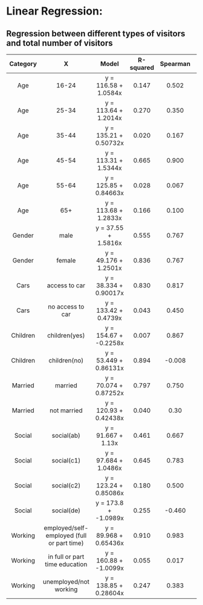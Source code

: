 # Linear Regression:
## Regression between different types of visitors and total number of visitors 
|Category| X | Model | R-squared | Spearman | Person |
|:------:|:---:|:----:|:-------:|:-------:|:--------:|
|Age|16-24|y = 116.58 + 1.0584x|0.147|0.502|0.383|
|Age|25-34|y = 113.64 + 1.2014x|0.270|0.350|0.520|
|Age|35-44|y = 135.21 + 0.50732x|0.020|0.167|0.143|
|Age|45-54|y = 113.31 + 1.5344x|0.665|0.900|0.815|
|Age|55-64|y = 125.85 + 0.84663x|0.028|0.067|0.168|
|Age|65+|y = 113.68 + 1.2833x|0.166|0.100|0.408|
|Gender|male| y = 37.55 + 1.5816x|0.555|0.767|0.745|
|Gender|female|y = 49.176 + 1.2501x|0.836|0.767|0.914|
|Cars|access to car|y = 38.334 + 0.90017x|0.830|0.817|0.911|
|Cars|no access to car|y = 133.42 + 0.4739x|0.043|0.450|0.207|
|Children|children(yes)|y = 154.67 + -0.2258x|0.007|0.867|0.946|
|Children|children(no)|y = 53.449 + 0.86131x|0.894|-0.008|-0.083|
|Married|married|y = 70.074 + 0.87252x|0.797|0.750|0.893|
|Married|not married|y = 120.93 + 0.42438x|0.040|0.30|0.201|
|Social|social(ab)|y = 91.667 + 1.13x|0.461|0.667|0.679|
|Social|social(c1)|y = 97.684 + 1.0486x|0.645|0.783|0.803|
|Social|social(c2)|y = 123.24 + 0.85086x|0.180|0.500|0.424|
|Social|social(de)|y = 173.8 + -1.0989x|0.255|-0.460|-0.505|
|Working|employed/self-employed (full or part time)|y = 89.968 + 0.65436x|0.910|0.983|0.954|
|Working|in full or part time education|y = 160.88 + -1.0099x|0.055|0.017|-0.236|
|Working|unemployed/not working|y = 138.85 + 0.28604x|0.247|0.383|0.497|
